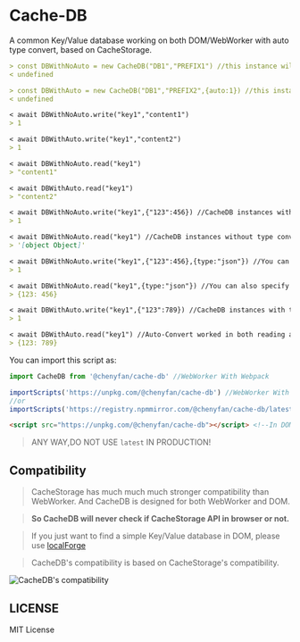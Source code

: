 # Cache-DB

A common Key/Value database working on both DOM/WebWorker with auto type convert, based on CacheStorage.


```md
> const DBWithNoAuto = new CacheDB("DB1","PREFIX1") //this instance will not auto convert type
< undefined

> const DBWithAuto = new CacheDB("DB1","PREFIX2",{auto:1}) //this instance will auto convert type
< undefined

< await DBWithNoAuto.write("key1","content1")
> 1

< await DBWithAuto.write("key1","content2")
> 1

< await DBWithNoAuto.read("key1")
> "content1"

< await DBWithAuto.read("key1")
> "content2"

< await DBWithNoAuto.write("key1",{"123":456}) //CacheDB instances without type conversion require manual type conversion when writing, otherwise they will be directly converted to a '[object object]' string
> 1

< await DBWithNoAuto.read("key1") //CacheDB instances without type conversion also need to manually convert the type when reading, otherwise they will be returned in string form
> '[object Object]' 

< await DBWithNoAuto.write("key1",{"123":456},{type:"json"}) //You can specify the type when writing to avoid manual conversion
> 1

< await DBWithNoAuto.read("key1",{type:"json"}) //You can also specify the type when reading to avoid manual conversion
> {123: 456}

< await DBWithAuto.write("key1",{"123":789}) //CacheDB instances with type conversion do not require manual type conversion when writing.It will automatically convert the type according to the content.
> 1

< await DBWithAuto.read("key1") //Auto-Convert worked in both reading and writing.
> {123: 789}
```

You can import this script as:

```js
import CacheDB from '@chenyfan/cache-db' //WebWorker With Webpack
```

```js
importScripts('https://unpkg.com/@chenyfan/cache-db') //WebWorker With Unpkg CDN
//or
importScripts('https://registry.npmmirror.com/@chenyfan/cache-db/latest/files') //WebWorker With NPM Mirror CDN
```

```html
<script src="https://unpkg.com/@chenyfan/cache-db"></script> <!--In DOM-->
```

> ANY WAY,DO NOT USE `latest` IN PRODUCTION!

## Compatibility

> CacheStorage has much much much stronger compatibility than WebWorker. And CacheDB is designed for both WebWorker and DOM.

> **So CacheDB will never check if CacheStorage API in browser or not.**

> If you just want to find a simple Key/Value database in DOM, please use [localForge](https://github.com/localForage/localForage)

> CacheDB's compatibility is based on CacheStorage's compatibility.

![CacheDB's compatibility ](https://github.com/CrazyCreativeDream/CacheDB/assets/53730587/a7eb9eac-fa10-4635-9870-038460270e3e)

## LICENSE

MIT License